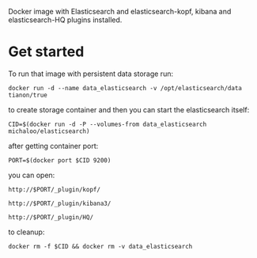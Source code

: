 Docker image with Elasticsearch and elasticsearch-kopf, kibana and elasticsearch-HQ plugins installed.

# Get started
To run that image with persistent data storage run:

`docker run -d --name data_elasticsearch -v /opt/elasticsearch/data tianon/true`

to create storage container and then you can start the elasticsearch itself:

`CID=$(docker run -d -P --volumes-from data_elasticsearch michaloo/elasticsearch)`

after getting container port:

`PORT=$(docker port $CID 9200)`

you can open:

`http://$PORT/_plugin/kopf/`

`http://$PORT/_plugin/kibana3/`

`http://$PORT/_plugin/HQ/`



to cleanup:

`docker rm -f $CID && docker rm -v data_elasticsearch`
